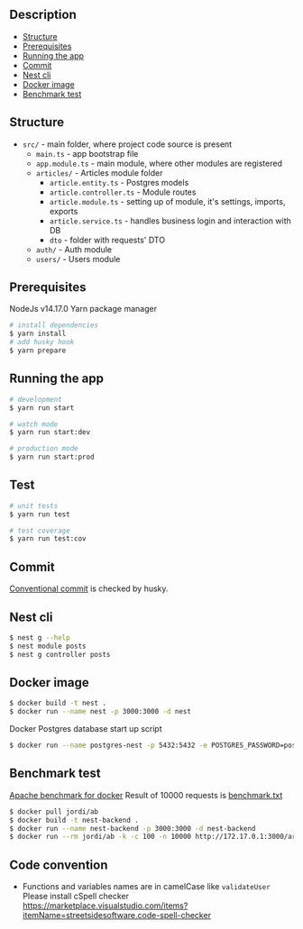 ## Description

- [Structure](#structure)
- [Prerequisites](#prerequisites)
- [Running the app](#running-the-app)
- [Commit](#commit)
- [Nest cli](#nest-cli)
- [Docker image](#docker-image)
- [Benchmark test](#benchmark-test)

## Structure

- `src/` - main folder, where project code source is present
  - `main.ts` - app bootstrap file
  - `app.module.ts` - main module, where other modules are registered
  - `articles/` - Articles module folder
    - `article.entity.ts` - Postgres models
    - `article.controller.ts` - Module routes
    - `article.module.ts` - setting up of module, it's settings, imports, exports
    - `article.service.ts` - handles business login and interaction with DB
    - `dto` - folder with requests' DTO
  - `auth/` - Auth module
  - `users/` - Users module

## Prerequisites

NodeJs v14.17.0
Yarn package manager

```bash
# install dependencies
$ yarn install
# add husky hook
$ yarn prepare
```

## Running the app

```bash
# development
$ yarn run start

# watch mode
$ yarn run start:dev

# production mode
$ yarn run start:prod
```

## Test

```bash
# unit tests
$ yarn run test

# test coverage
$ yarn run test:cov
```

## Commit

[Conventional commit](https://www.conventionalcommits.org/en/v1.0.0/) is checked by husky.

## Nest cli

```bash
$ nest g --help
$ nest module posts
$ nest g controller posts
```

## Docker image

```bash
$ docker build -t nest .
$ docker run --name nest -p 3000:3000 -d nest
```

Docker Postgres database start up script

```bash
$ docker run --name postgres-nest -p 5432:5432 -e POSTGRES_PASSWORD=postgres -d postgres
```

## Benchmark test

[Apache benchmark for docker](https://hub.docker.com/r/jordi/ab)
Result of 10000 requests is [benchmark.txt](https://github.com/kozulova/nest-backend/blob/main/benchmark.txt)

```bash
$ docker pull jordi/ab
$ docker build -t nest-backend .
$ docker run --name nest-backend -p 3000:3000 -d nest-backend
$ docker run --rm jordi/ab -k -c 100 -n 10000 http://172.17.0.1:3000/articles/ > benchmark.txt
```

## Code convention

- Functions and variables names are in camelCase like `validateUser`
  Please install cSpell checker https://marketplace.visualstudio.com/items?itemName=streetsidesoftware.code-spell-checker
